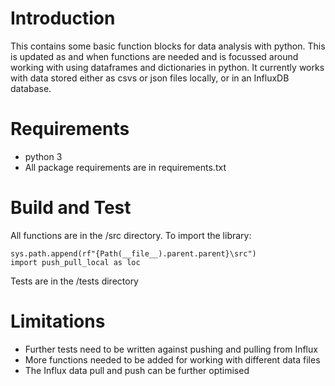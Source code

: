 # Introduction 
This contains some basic function blocks for data analysis with python. This is updated as and when functions are needed and is focussed around working with using dataframes and dictionaries in python. It currently works with data stored either as csvs or json files locally, or in an InfluxDB database. 

# Requirements
- python 3
- All package requirements are in requirements.txt

# Build and Test
All functions are in the /src directory. To import the library: 
```
sys.path.append(rf"{Path(__file__).parent.parent}\src")
import push_pull_local as loc 
```
Tests are in the /tests directory



# Limitations
- Further tests need to be written against pushing and pulling from Influx
- More functions needed to be added for working with different data files
- The Influx data pull and push can be further optimised
